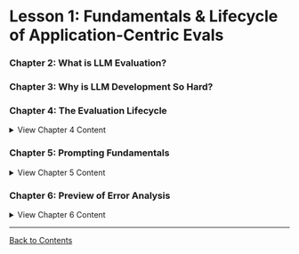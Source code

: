 # Lesson 1: Fundamentals & Lifecycle of Application-Centric Evals

### Chapter 2: What is LLM Evaluation?
### Chapter 3: Why is LLM Development So Hard?
### Chapter 4: The Evaluation Lifecycle

<details>
  <summary>View Chapter 4 Content</summary>

```mermaid
flowchart LR
    subgraph MainCycle
        A[**Analyze**<br>Collect representative examples<br>and categorize failure modes]
        NoteA["Spend 80% of time"]
        B[**Measure**<br>Translate qualitative insights<br>into quantitative metrics]
        C[**Improve**<br>Refine prompts, models,<br>and pipeline architecture]
        A --> B
        B --> C
        C --> A
        A === NoteA
    end
    D[**Pitfalls:**<br> Outsourcing annotation<br> Not looking at enough examples]
    D -.-> A

```
</details>

### Chapter 5: Prompting Fundamentals
<details>
  <summary>View Chapter 5 Content</summary>
  
    Specifications: define what the bot always must do and must never do. Add your personal taste there. 

    Components of a good prompt:
    1. Role and objective "You are ___, you do ___"
    2. Instruction and rules: answer order, do's and don'ts
    3. Context: Relevant background info. Bot can't read your mind
    4. Examples or few shot prompting. Implicit Q&A
    5. Output formating: JSON, yaml, md lists

    Experiment a lot, iterate. 

    If you are not domain expert, understand your user very well, put on product hat. 

</details>

### Chapter 6: Preview of Error Analysis
<details>
  <summary>View Chapter 6 Content</summary>
  
  Error analysis is going to be your superpower, it is not really taught anywhere else. It is not inventing something new, but it is very powerful technique. Keep this in mind. Read the coursereader chapters 1-3. 

</details>

------------------------------
[Back to Contents](./README.md)